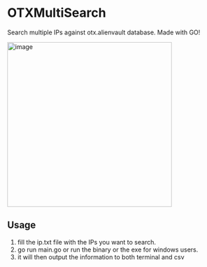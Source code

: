 # OTXMultiSearch
Search multiple IPs against otx.alienvault database. Made with GO! 


<img width="376" alt="image" src="https://user-images.githubusercontent.com/87857751/180776247-f65e3d48-e421-4b83-814f-b6d5814f3e3b.png">

## Usage
1. fill the ip.txt file with the IPs you want to search.
2. go run main.go or run the binary or the exe for windows users.
3. it will then output the information to both terminal and csv
